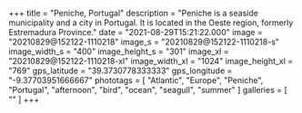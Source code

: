+++
title = "Peniche, Portugal"
description = "Peniche is a seaside municipality and a city in Portugal. It is located in the Oeste region, formerly Estremadura Province."
date = "2021-08-29T15:21:22.000"
image = "20210829@152122-1110218"
image_s = "20210829@152122-1110218-s"
image_width_s = "400"
image_height_s = "301"
image_xl = "20210829@152122-1110218-xl"
image_width_xl = "1024"
image_height_xl = "769"
gps_latitude = "39.3730778333333"
gps_longitude = "-9.37703951666667"
phototags = [ "Atlantic", "Europe", "Peniche", "Portugal", "afternoon", "bird", "ocean", "seagull", "summer" ]
galleries = [ "" ]
+++
